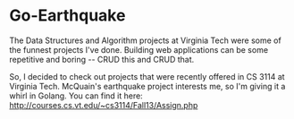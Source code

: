 Go-Earthquake
=============

The Data Structures and Algorithm projects at Virginia Tech were some of the funnest projects I've done. 
Building web applications can be some repetitive and boring -- CRUD this and CRUD that. 

So, I decided to check out projects that were recently offered in CS 3114 at Virginia Tech. McQuain's earthquake project interests me,
so I'm giving it a whirl in Golang.
You can find it here: http://courses.cs.vt.edu/~cs3114/Fall13/Assign.php
